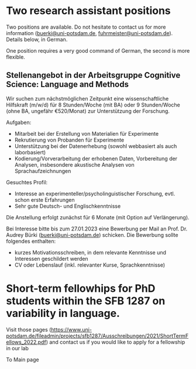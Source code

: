

# Two research assistant positions
Two positions are available. Do not hesitate to contact us for more information (buerki@uni-potsdam.de, fuhrmeister@uni-potsdam.de). Details below, in German.

One position requires a very good command of German, the second is more flexible. 


## Stellenangebot in der Arbeitsgruppe Cognitive Science: Language and Methods

Wir suchen zum nächstmöglichen Zeitpunkt eine wissenschaftliche Hilfskraft (m/w/d) für 8 Stunden/Woche (mit BA) oder 9 Stunden/Woche (ohne BA, ungefähr €520/Monat) zur Unterstützung der Forschung.


Aufgaben:
- Mitarbeit bei der Erstellung von Materialien für Experimente
- Rekrutierung von Probanden für Experimente
- Unterstützung bei der Datenerhebung (sowohl webbasiert als auch laborbasiert)
- Kodierung/Vorverarbeitung der erhobenen Daten, Vorbereitung der Analysen, insbesondere akustische Analysen von Sprachaufzeichnungen

Gesuchtes Profil:
- Interesse an experimenteller/psycholinguistischer Forschung, evtl. schon erste Erfahrungen
- Sehr gute Deutsch- und Englischkenntnisse

Die Anstellung erfolgt zunächst für 6 Monate (mit Option auf Verlängerung).

Bei Interesse bitte bis zum 27.01.2023 eine Bewerbung per Mail an Prof. Dr. Audrey Bürki (buerki@uni-potsdam.de) schicken. Die Bewerbung sollte folgendes enthalten: 
- kurzes Motivationsschreiben, in dem relevante Kenntnisse und Interessen geschildert werden
- CV oder Lebenslauf (inkl. relevanter Kurse, Sprachkenntnisse)



# Short-term fellowhips for PhD students within the SFB 1287 on variability in language. 

Visit those pages (https://www.uni-potsdam.de/fileadmin/projects/sfb1287/Ausschreibungen/2021/ShortTermFellows_2022.pdf) and contact us if you would like to apply for a fellowship in our lab

To Main page
